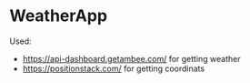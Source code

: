 # WeatherApp

Used:
- https://api-dashboard.getambee.com/ for getting weather
- https://positionstack.com/ for getting coordinats
